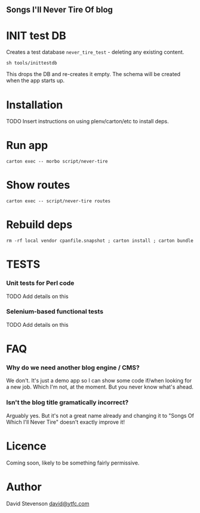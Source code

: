 Songs I'll Never Tire Of blog
-----------------------------

INIT test DB
============

Creates a test database `never_tire_test` - deleting any existing content.

`sh tools/inittestdb`

This drops the DB and re-creates it empty. The schema will be created when the app starts up.

Installation
============

TODO Insert instructions on using plenv/carton/etc to install deps.

Run app
=======

`carton exec -- morbo script/never-tire`

Show routes
===========

`carton exec -- script/never-tire routes`

Rebuild deps
============

`rm -rf local vendor cpanfile.snapshot ; carton install ; carton bundle`


TESTS
=====

### Unit tests for Perl code

TODO Add details on this

### Selenium-based functional tests

TODO Add details on this

FAQ
===


### Why do we need another blog engine / CMS?

We don't. It's just a demo app so I can show some code if/when looking for a new job. Which I'm not, at the moment. But you never know what's ahead.

### Isn't the blog title gramatically incorrect?

Arguably yes. But it's not a great name already and changing it to "Songs Of Which I'll Never Tire" doesn't exactly improve it!

Licence
=======

Coming soon, likely to be something fairly permissive.

Author
======

David Stevenson david@ytfc.com
